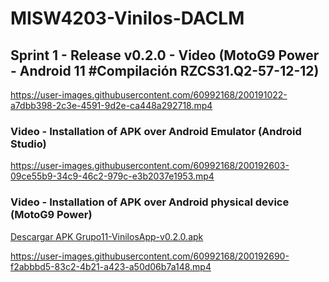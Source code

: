 # MISW4203-Vinilos-DACLM

## Sprint 1 - Release v0.2.0 - Video (MotoG9 Power - Android 11 #Compilación RZCS31.Q2-57-12-12)

https://user-images.githubusercontent.com/60992168/200191022-a7dbb398-2c3e-4591-9d2e-ca448a292718.mp4

### Video - Installation of APK over Android Emulator (Android Studio)

https://user-images.githubusercontent.com/60992168/200192603-09ce55b9-34c9-46c2-979c-e3b2037e1953.mp4

### Video - Installation of APK over Android physical device (MotoG9 Power)
[Descargar APK Grupo11-VinilosApp-v0.2.0.apk](https://github.com/lmaero/MISW4203-Vinilos-DACLM/releases/download/v0.2.0/Grupo11-VinilosApp-v0.2.0.apk)

https://user-images.githubusercontent.com/60992168/200192690-f2abbbd5-83c2-4b21-a423-a50d06b7a148.mp4

